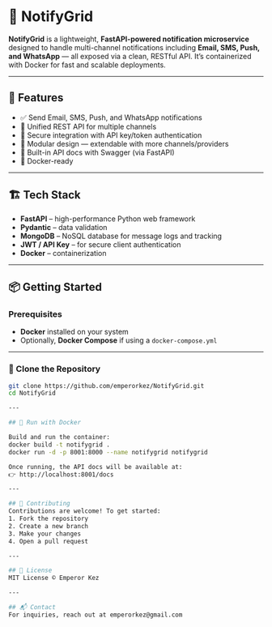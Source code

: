 # 🔔 NotifyGrid  

**NotifyGrid** is a lightweight, **FastAPI-powered notification microservice** designed to handle multi-channel notifications including **Email, SMS, Push, and WhatsApp** — all exposed via a clean, RESTful API. It’s containerized with Docker for fast and scalable deployments.  

---

## 🚀 Features  
- ✅ Send Email, SMS, Push, and WhatsApp notifications  
- 📨 Unified REST API for multiple channels  
- 🔐 Secure integration with API key/token authentication  
- 🧩 Modular design — extendable with more channels/providers  
- 📄 Built-in API docs with Swagger (via FastAPI)  
- 🐳 Docker-ready  

---

## 🏗️ Tech Stack  
- **FastAPI** – high-performance Python web framework  
- **Pydantic** – data validation  
- **MongoDB** – NoSQL database for message logs and tracking  
- **JWT / API Key** – for secure client authentication  
- **Docker** – containerization  

---

## 📦 Getting Started  

### Prerequisites  
- **Docker** installed on your system  
- Optionally, **Docker Compose** if using a `docker-compose.yml`  

---

### 🔧 Clone the Repository  
```bash
git clone https://github.com/emperorkez/NotifyGrid.git
cd NotifyGrid

---

## 🐳 Run with Docker

Build and run the container:
docker build -t notifygrid .
docker run -d -p 8001:8000 --name notifygrid notifygrid

Once running, the API docs will be available at:  
👉 http://localhost:8001/docs

---

## 🙌 Contributing
Contributions are welcome! To get started:
1. Fork the repository  
2. Create a new branch  
3. Make your changes  
4. Open a pull request  

---

## 📝 License
MIT License © Emperor Kez  

---

## 📬 Contact
For inquiries, reach out at emperorkez@gmail.com
